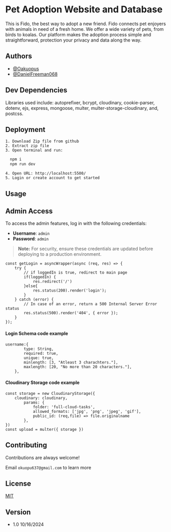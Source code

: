 
# Pet Adoption Website and Database

This is Fido, the best way to adopt a new friend. Fido connects pet enjoyers with animals in need of a fresh home. We offer a wide variety of pets, from birds to koalas. Our platform makes the adoption process simple and straightforward, protection your privacy and data along the way. 



## Authors

- [@Oakuopus](https://github.com/oakuopus)
- [@DanielFreeman068](https://github.com/DanielFreeman068)



## Dev Dependencies

Libraries used include:
autoprefixer,
bcrypt,
cloudinary,
cookie-parser,
dotenv,
ejs,
express,
mongoose,
multer,
multer-storage-cloudinary,
and, postcss.

## Deployment

    1. Download Zip file from github
    2. Extract zip file
    3. Open terminal and run:
```bash
  npm i
  npm run dev
```
    4. Open URL: http://localhost:5500/ 
    5. Login or create account to get started

## Usage

## Admin Access

To access the admin features, log in with the following credentials:

- **Username**: `admin`
- **Password**: `admin`

> **Note:** For security, ensure these credentials are updated before deploying to a production environment.

```
const getLogin = asyncWrapper(async (req, res) => {
    try {
        // if loggedIn is true, redirect to main page
        if(loggedIn) {
            res.redirect('/')
        }else{
            res.status(200).render('login');
        }
    } catch (error) {
        // In case of an error, return a 500 Internal Server Error status
        res.status(500).render('404', { error });
    }
});
```
#### Login Schema code example    
```
username:{
        type: String,
        required: true,
        unique: true,
        minlength: [3, "Atleast 3 charachters."],
        maxlength: [20, "No more than 20 characters."],
    },
```
#### Cloudinary Storage code example
```
const storage = new CloudinaryStorage({
    cloudinary: cloudinary,
        params: {
            folder: 'full-cloud-tasks',
            allowed_formats: ['jpg', 'png', 'jpeg', 'gif'],
            public_id: (req,file) => file.originalname
        },
})
const upload = multer({ storage })
```


## Contributing

Contributions are always welcome!

Email `okuopu637@gmail.com` to learn more

## License

[MIT](https://choosealicense.com/licenses/mit/)

## Version
 - 1.0 
10/16/2024
